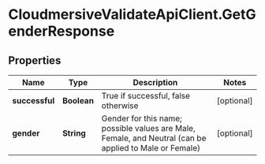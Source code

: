 # CloudmersiveValidateApiClient.GetGenderResponse

## Properties
Name | Type | Description | Notes
------------ | ------------- | ------------- | -------------
**successful** | **Boolean** | True if successful, false otherwise | [optional] 
**gender** | **String** | Gender for this name; possible values are Male, Female, and Neutral (can be applied to Male or Female) | [optional] 


